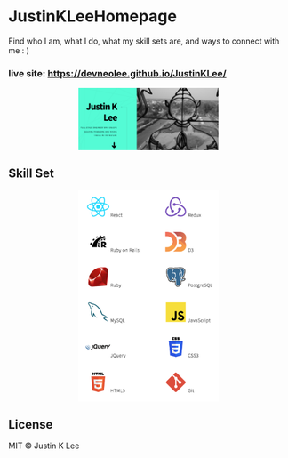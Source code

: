 # JustinKLeeHomepage

Find who I am, what I do, what my skill sets are, and ways to connect with me : )

### live site: https://devneolee.github.io/JustinKLee/

<a href="https://devneolee.github.io/JustinKLee/" ><img src="images/justinklee_screenshot.png"  style="display: block; margin: auto; width:50% " alt="JustinKLee_screenshot" /></a>

## Skill Set

<a href="https://devneolee.github.io/JustinKLee/" >
<img src="images/skillset_screenshot.png" alt="skillset_screenshot" style="display: block; margin: auto; width: 50%" /></a>


## License 
MIT © Justin K Lee

